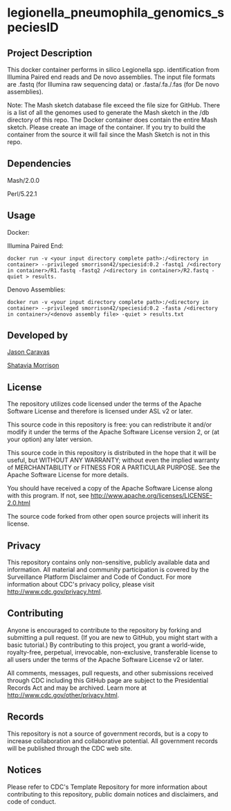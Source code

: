 # legionella_pneumophila_genomics_speciesID

## Project Description
This docker container performs in silico Legionella spp. identification from Illumina Paired end reads and De novo assemblies. The input file formats are .fastq (for Illumina raw sequencing data) or .fasta/.fa./.fas (for De novo assemblies).

Note: The Mash sketch database file exceed the file size for GitHub. There is a list of all the genomes used to generate the Mash sketch in the /db directory of this repo.  The Docker container does contain the entire Mash sketch. Please create an image of the container. If you try to build the container from the source it will fail since the Mash Sketch is not in this repo.

## Dependencies 
Mash/2.0.0

Perl/5.22.1

## Usage

Docker: 

Illumina Paired End:
```
docker run -v <your input directory complete path>:/<directory in container> --privileged smorrison42/speciesid:0.2 -fastq1 /<directory in container>/R1.fastq -fastq2 /<directory in container>/R2.fastq -quiet > results.
```
Denovo Assemblies:
```
docker run -v <your input directory complete path>:/<directory in container> --privileged smorrison42/speciesid:0.2 -fasta /<directory in container>/<denovo assembly file> -quiet > results.txt
 ``` 
  ## Developed by
  
  [Jason Caravas](https://github.com/jacaravas) 
  
  [Shatavia Morrison](https://github.com/SMorrison42)
  
  
  ## License

The repository utilizes code licensed under the terms of the Apache Software License and therefore is licensed under ASL v2 or later.

This source code in this repository is free: you can redistribute it and/or modify it under the terms of the Apache Software License version 2, or (at your option) any later version.

This source code in this repository is distributed in the hope that it will be useful, but WITHOUT ANY WARRANTY; without even the implied warranty of MERCHANTABILITY or FITNESS FOR A PARTICULAR PURPOSE. See the Apache Software License for more details.

You should have received a copy of the Apache Software License along with this program. If not, see http://www.apache.org/licenses/LICENSE-2.0.html

The source code forked from other open source projects will inherit its license.

## Privacy

This repository contains only non-sensitive, publicly available data and information. All material and community participation is covered by the Surveillance Platform Disclaimer and Code of Conduct. For more information about CDC's privacy policy, please visit http://www.cdc.gov/privacy.html.

## Contributing

Anyone is encouraged to contribute to the repository by forking and submitting a pull request. (If you are new to GitHub, you might start with a basic tutorial.) By contributing to this project, you grant a world-wide, royalty-free, perpetual, irrevocable, non-exclusive, transferable license to all users under the terms of the Apache Software License v2 or later.

All comments, messages, pull requests, and other submissions received through CDC including this GitHub page are subject to the Presidential Records Act and may be archived. Learn more at http://www.cdc.gov/other/privacy.html.

## Records

This repository is not a source of government records, but is a copy to increase collaboration and collaborative potential. All government records will be published through the CDC web site.

## Notices

Please refer to CDC's Template Repository for more information about contributing to this repository, public domain notices and disclaimers, and code of conduct.

